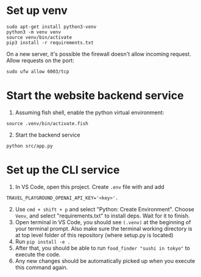# Set up venv
```
sudo apt-get install python3-venv
python3 -m venv venv
source venv/bin/activate
pip3 install -r requirements.txt
```
On a new server, it's possible the firewall doesn't allow incoming request. Allow requests on the port:
```
sudo ufw allow 6003/tcp
```

# Start the website backend service

1. Assuming fish shell, enable the python virtual environment:

```
source .venv/bin/activate.fish
```

2. Start the backend service

```
python src/app.py
```

# Set up the CLI service

1. In VS Code, open this project. Create `.env` file with and add

```
TRAVEL_PLAYGROUND_OPENAI_API_KEY='<key>'.
```

2. Use `cmd + shift + p` and select "Python: Create Environment". Choose `Venv`, and select "requirements.txt" to install deps. Wait for it to finish.
3. Open terminal in VS Code, you should see `(.venv)` at the beginning of your terminal prompt. Also make sure the terminal working directory is at top level folder of this repository (where setup.py is located)
4. Run `pip install -e .`
5. After that, you should be able to run `food_finder "sushi in tokyo"` to execute the code.
6. Any new changes should be automatically picked up when you execute this command again.
